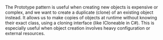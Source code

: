 ﻿The Prototype pattern is useful when creating new objects is expensive or complex, and we want to create a duplicate (clone) of an existing object instead.
It allows us to make copies of objects at runtime without knowing their exact class, using a cloning interface (like ICloneable in C#).
This is especially useful when object creation involves heavy configuration or external resources.